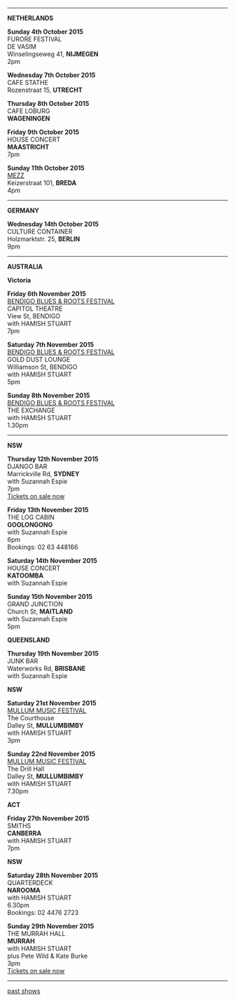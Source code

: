 * * * * *       

**NETHERLANDS**

**Sunday 4th October 2015**       
FURORE FESTIVAL    
DE VASIM         
Winselingseweg 41, **NIJMEGEN**  
2pm          

**Wednesday 7th October 2015**     
CAFE STATHE  
Rozenstraat 15, **UTRECHT**         

**Thursday 8th October 2015**     
CAFE LOBURG     
**WAGENINGEN**       

**Friday 9th October 2015**     
HOUSE CONCERT   
**MAASTRICHT**     
7pm    

**Sunday 11th October 2015**     
[MEZZ][187]     
Keizerstraat 101, **BREDA**     
4pm  

* * * * *   

**GERMANY**    

**Wednesday 14th October 2015**         
CULTURE CONTAINER        
Holzmarktstr. 25, **BERLIN**      
9pm   

* * * * *       

**AUSTRALIA**      

**Victoria**   

**Friday 6th November 2015**  
[BENDIGO BLUES & ROOTS FESTIVAL][225]             
CAPITOL THEATRE    
View St, BENDIGO  
with HAMISH STUART  
7pm  

**Saturday 7th November 2015**  
[BENDIGO BLUES & ROOTS FESTIVAL][225]             
GOLD DUST LOUNGE  
Williamson St, BENDIGO  
with HAMISH STUART    
5pm    
  
**Sunday 8th November 2015**  
[BENDIGO BLUES & ROOTS FESTIVAL][225]        
THE EXCHANGE           
with HAMISH STUART    
1.30pm     

* * * * *        

**NSW**  

**Thursday 12th November 2015**         
DJANGO BAR          
Marrickville Rd, **SYDNEY**  
with Suzannah Espie  
7pm  
[Tickets on sale now][227]  

**Friday 13th November 2015**         
THE LOG CABIN            
**GOOLONGONG**  
with Suzannah Espie  
6pm  
Bookings: 02 63 448166  
       
**Saturday 14th November 2015**         
HOUSE CONCERT            
**KATOOMBA**  
with Suzannah Espie  

**Sunday 15th November 2015**         
GRAND JUNCTION            
Church St, **MAITLAND**    
with Suzannah Espie   
5pm   
  
**QUEENSLAND**   

**Thursday 19th November 2015**         
JUNK BAR          
Waterworks Rd, **BRISBANE**  
with Suzannah Espie  

**NSW**   

**Saturday 21st November 2015**  
[MULLUM MUSIC FESTIVAL][226]    
The Courthouse  
Dalley St, **MULLUMBIMBY**  
with HAMISH STUART   
3pm  

**Sunday 22nd November 2015**  
[MULLUM MUSIC FESTIVAL][226]    
The Drill Hall  
Dalley St, **MULLUMBIMBY**  
with HAMISH STUART   
7.30pm  

**ACT**   
 
**Friday 27th November 2015**  
SMITHS      
**CANBERRA**    
with HAMISH STUART   
7pm  

**NSW**  

**Saturday 28th November 2015**  
QUARTERDECK        
**NAROOMA**      
with HAMISH STUART     
6.30pm  
Bookings: 02 4476 2723  

**Sunday 29th November 2015**  
THE MURRAH HALL          
**MURRAH**      
with HAMISH STUART     
plus Pete Wild & Kate Burke  
3pm  
[Tickets on sale now][228]  

* * * * *       

[past shows][archive]

[archive]: ?p=shows/archive/

[50]: http://northcotesocialclub.com/
[3.2]: http://www.thebasement.com.au/
[81]: http://www.pietabrown.com
[88]: http://www.facebook.com/pages/Beetle-Bar/125772420775772
[89]: http://www.royalexchangenewcastle.com.au/
[90]: http://www.camelotlounge.com/
[90.1]: http://www.trybooking.com/RWU
[91]: http://www.clarendonguesthouse.com.au/
[93]: http://www.caravanmusic.com.au
[94]: http://wheatsheafhotel.com.au/gigs
[95]: http://www.bellaunion.com.au
[96]: http://www.jojosmithsoul.com/
[96.1]: http://www.myspace.com/sweetjeanmusic
[96.2]: http://www.jimmydowling.com/
[96.3]: http://www.ilonaharker.com
[96.4]: http://www.mardilumsden.com
[96.5]: http://www.theyearlings.net
[96.6]: http://www.theelliscollective.com
[96.7]: http://www.triplejunearthed.com/birdsandbelles
[96.8]: http://www.myspace.com/denhanrahan
[97]: http://www.hamishstuart.net/fr_home.cfm
[98]: http://venue505.com/
[99]: http://www.corinbank.com/
[99.1]: http://www.portfairyfolkfestival.com/
[100]: http://www.tamarvalleyfolkfestival.com/Home.html
[101]: http://www.bigtix.com.au/ProductDetails.aspx?productID=2083
[104]: http://www.carnivalofsuburbia.com
[105]: http://www.bellaunion.com.au/ticketing/show_535/
[106]: http://www.caravanmusic.com.au/gigs/pieta-brown/
[107]: http://www.trybooking.com/BCUB
[108]: http://www.moshtix.com.au/event.aspx?id=54131&ref=pietabrownpolishclub
[109]: http://www.starcourttheatre.com.au/shows
[110]: http://www.lonewolfpromotions.com/
[111]: http://thethornburytheatre.com/
[111.1]: http://thornburytheatre.oztix.com.au/default.aspx?Event=27515
[112]: http://www.mattwalker.com.au/
[112.1]: http://www.pbsfm.org.au/node/19074
[113]: http://thethornburytheatre.com/event/girl-interpreted-2012-feat-lucie-thorne-mojo-juju-georgia-fields-tracy-mcneil/
[114]: http://www.thetoffintown.com/shows/
[114.1]: http://noteslive.oztix.com.au/default.aspx?Event=29546
[114.2]: http://www.noteslive.net.au
[115]: http://www.cas.org.au
[115.1]: http://www.heritagehotel.com.au/
[116]: http://mullummusic.com/
[117]: http://www.candelovillagefestival.org
[118]: http://thethornburytheatre.com/event/lucie-thorne-plus-special-guest-jo-jo-smith-2/
[120]: http://seversondells.com/programs-2/
[122.1]: http://www.stickytickets.com.au/11638/mic_conways_national_junk_band__lucie_thorne_%40_camelot_lounge.aspx
[123]: http://sidewaysthroughsound.blogspot.com.au/2013/06/june-19-2013-steve-gunn-interview-black.html
[124.2]: http://www.davidsmedia.com/Ararat_Live.html
[126]: http://www.bendigowritersfestival.com.au/Home
[126.1]: http://www.bendigowritersfestival.com.au/Whats_On/The_Best_Song_Ever_Written 
[126.2]: http://www.bendigowritersfestival.com.au/Whats_On/Write_on_Song
[127]: http://www.love-over-gold.com 
[128]: http://www.spottedmallard.com/events/suzannah-espie/
[128.1]: http://www.trybooking.com/Booking/BookingEventSummary.aspx?eid=58060
[140]: http://www.moshtix.com.au/event.aspx?id=67412&caller=CAL&noadd=true&skin=291
[141]: http://www.thestreet.org.au/  
[141.1]: https://www.patronbase.com/_ST/Productions/LOOG/Performances
[142]: http://www.trybooking.com/DINO  
[143]: http://thethornburytheatre.com/event/love-over-gold-pieta-brown-lucie-thorne-fall-to-rise-album-launch/
[144]: http://www.mullummusicfestival.com/local_tickets.asp?i=5&a=view
[145]: http://www.mullummusicfestival.com 
[146]: http://www.vaudevillemews.com/
[147]: http://www.legionarts.org
[148]: http://www.route20outhouse.com/
[149]: http://www.oldtownschool.org/concerts/
[150]: http://www.englert.org  
[151]: http://www.belfryevents.com/  
[152]: http://www.roguetheatre.com
[153]: http://www.ofam.org/
[154]: http://www.treehousebainbridge.com/
[155]: http://www.thetripledoor.net/
[156]: http://gregbrownmusic.org/  
[157]: http://masonjennings.com/
[158]: http://www.knuckleheadshonkytonk.com    
[159]: http://iowapublicradio.org/post/pieta-brown-and-lucie-thorne-live-folk-tree-join-us  
[160]: http://www.publicbroadcasting.net/ipr/events.eventsmain?action=showEvent&eventID=1428595
[161]: http://www.artsmallacoota.org/page2.htm
[162]: http://www.freshoncharles.com.au/event/lucie-thorne-live-at-fresh  
[163]: http://www.cygnetfolkfestival.org/
[164]: http://www.trybooking.com/EAAF
[165]: http://www.lot19art.com/  
[167]: http://www.nannupmusicfestival.org/  
[168]: http://www.brunswickmusicfestival.com.au/program-love-over-gold.htm    
[169]: http://www.bmff.org.au    
[170]: http://thethornburytheatre.com/event/jo-jo-smith-cd-launch-standing-lovelight/
[171]: http://www.martianscafe.com.au/#!Lucie%20Thorne%20%26%20Sal%20Kimber/cye6/hsvjhr3d22  
[172]: http://www.themainbar.com.au/  
[173]: http://oldhepburnhotel.com.au/cms/events/bands/lucie-thorne/
[174]: http://wheatsheafhotel.com.au/gigs
[175]: http://www.singinggallery.com.au/  
[176]: http://harmonyrow.com.au/concerts-other-events/  
[177]: http://www.themelbournefolkclub.com/june-4th/ 
[178]: http://www.lizstringer.com  
[179]: http://www.trybooking.com/85864 
[180]: http://www.mullummusic.com  
[181]: http://www.trybooking.com/90311
[182]: http://www.musichunterprojects.com/node/32
[183]: http://www.trybooking.com/91475
[184]: http://thornburytheatre.oztix.com.au/?Event=44753
[184.1]: http://thethornburytheatre.com/event/lucie-thorne-hamish-stuart-plus-special-guest-suzannah-espie/
[185]: http://bridgehotelcastlemaine.com/gigs/
[186]: http://www.healesvillemusicfestival.com.au/artists.html
[187]: http://www.mezz.nl/programma/Lucie-Thorne-(AU)/28681  
[188]: http://retreathotelbrunswick.com.au/gigs/
[189]: http://www.grounds.nu/?event=lucie-thorne-support-tba
[190]: http://www.realphonic.com/  
[191]: http://icmill.com/  
[192]: http://www.astercafe.com/event/lucie-thorne-rossetto-huckfelt-lewis-bates/   
[193]: http://www.trybooking.com/GBRB
[194]: http://oldhepburnhotel.com.au/cms/events/bands/lucie-thorne/
[195]: http://www.harvestermoon.com.au/live-music/
[195.1]: http://www.trybooking.com/107011
[196]: http://www.trybooking.com/Booking/BookingEventSummary.aspx?eid=106097
[197]: http://frl2014.bilyana.com/  
[198]: http://folkfestival.org.au/  
[199]: http://www.bendigobluesandroots.com.au/events.php  
[200]: http://folkfestival.org.au/  
[201]: http://www.trybooking.com/119595
[202]: http://thethornburytheatre.com/event/lucie-thorne-hamish-stuart-rushing-dark-single-launch/    
[203]: http://yackfolkfestival.com/    
[204]: http://www.trybooking.com/HMBA  
[205]: http://www.crossingtheatre.com.au/events/events.html    
[205.1]: http://www.crossingtheatre.com.au/events/tickets.html  
[206]: http://www.mullummusic.com.au   
[207]: http://www.trybooking.com/HPTZ     
[208]: http://www.bellowintermusic.com 
[208.1]: http://www.bellowintermusic.com/db101_element_tickets_1.0.asp  
[209]: http://www.trybooking.com/HODJ   
[210]: http://www.trybooking.com/HPXZ    
[211]: http://www.ellingtonjazz.com.au/event/lucie-thorne-hamish-stuart-everything-sings-tonight-australian-winter-tour/   
[212]: http://www.trybooking.com/HPTK    
[213]: http://www.trybooking.com/HPXM   
[214]: https://www.stickytickets.com.au/26088  
[215]: http://www.trybooking.com/HRWM  
[216]: https://northcotesc.ticketscout.com.au/gigs/3868-lucie-thorne-hamish-stuart?_ga=1.194478383.340423014.1343744507
[217]: http://www.trybooking.com/HRYG  
[218]: http://www.trybooking.com/HRYS  
[219]: http://www.trybooking.com/HSAA  
[220]: http://www.trybooking.com/HRZF    
[221]: http://www.lizstringer.com    
[222]: http://www.trybooking.com/HUBT  
[222.2]: http://www.candelovillagefestival.org/whats-on/  
[223]: http://shop.parlourgigs.com/product/lucie-thorne-saturday-august-8-tawonga-south-victoria/  
[224]: http://www.trybooking.com/IWNO     
[225]: http://www.bendigobluesandroots.com.au/lineup.php
[226]: http://www.mullummusicfestival.com/Line%20Up/114  
[227]: https://www.stickytickets.com.au/30387  
[228]: http://www.trybooking.com/JEPA